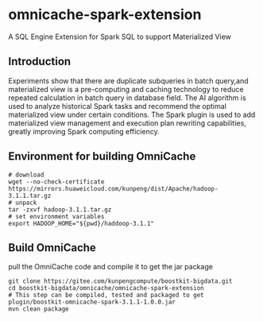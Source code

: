 # omnicache-spark-extension

A SQL Engine Extension for Spark SQL to support Materialized View

## Introduction

Experiments show that there are duplicate subqueries in batch query,and materialized view is a pre-computing and caching
technology to reduce repeated calculation in batch query in database field.
The AI algorithm is used to analyze historical Spark tasks and recommend the optimal materialized view under certain
conditions.
The Spark plugin is used to add materialized view management and execution plan rewriting capabilities, greatly
improving Spark computing efficiency.

## Environment for building OmniCache

```shell
# download
wget --no-check-certificate https://mirrors.huaweicloud.com/kunpeng/dist/Apache/hadoop-3.1.1.tar.gz
# unpack
tar -zxvf hadoop-3.1.1.tar.gz
# set environment variables
export HADOOP_HOME="${pwd}/haddoop-3.1.1"
```

## Build OmniCache

pull the OmniCache code and compile it to get the jar package

```shell
git clone https://gitee.com/kunpengcompute/boostkit-bigdata.git
cd boostkit-bigdata/omnicache/omnicache-spark-extension
# This step can be compiled, tested and packaged to get plugin/boostkit-omnicache-spark-3.1.1-1.0.0.jar
mvn clean package
```
